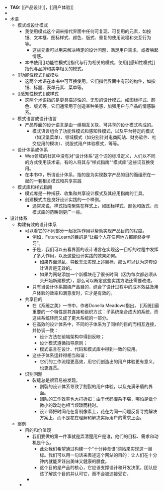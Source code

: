 - **TAG:** [[产品设计]]，[[用户体验]]
-
- 术语
	- 模式或设计模式
		- 我使用模式这个词来指代界面中任何可复现、可复用的元素，如按钮、文本框、图标样式、颜色、版式、重复的使用流程和交互行为等。
			- 这些元素可以用来解决特定的设计问题，满足用户需求，或者唤起情感。
		- 本书使用[[功能性模式]]指代与行为相关的模式，使用[[感知性模式]]指代与品牌和美学相关的模式。
	- [[功能性模式]]或模块
		- 这两个术语在本书中可互换使用。它们指代界面中有形的构件，如按钮、标题、表单元素、菜单等。
	- [[感知性模式]]或样式
		- 这两个术语指的是更具描述性的、无形的设计模式，如图标样式、颜色、版式等。它们通常用于创造某种美感，加强用户与产品的情感联系。
	- 模式语言或设计语言
		- 产品界面的设计语言是由一组相互关联、可共享的设计模式构成的。
			- 模式语言组合了功能性模式和感知性模式，以及平台特定的模式（如汉堡菜单）、领域模式（如分别针对电商网站、财务软件、社交应用的模块）、说服式用户体验模式，等等。
	- 设计体系或体系
		- Web领域的社区中没有对“设计体系”这个词的标准定义，人们以不同的方式使用该术语，有的人将其与“样式指南”“模式库”这些词互换使用。
		- 在本书中，所谓设计体系，指的是为实现数字产品的目的而组织在一起的一套相关模式和共享实践
	- 模式库和样式指南
		- 模式库是一种捕获、收集和共享设计模式及其应用指南的工具。
		- 创建模式库是良好设计实践的一个样例。
			- 通常来说，样式指南聚焦在样式上，如图标样式、颜色和版式，而模式库的范畴则更广一些。
- 设计体系
	- 构建有效的设计体系
		- 可以看它的不同部分一起发挥作用以帮助实现产品目的的程度。
			- 例如，FutureLearn的目的是“让每个人在任何地方都能终身学习”。
			- 于是，我们可以去看界面的设计语言在实现这一目标的过程中发挥了多大作用，以及这些设计实践的效果如何。
				- 如果界面混乱，导致无法实现上述目标，那么可以认为这套设计语言是无效的。
				- 如果为网站添加一个新模块花了很长时间（因为每次都必须从头开始新建模式），那么可以断定这些实践方法还需要改进。
			- 只有当设计体系围绕产品目的，综合了设计过程中的成本效益及用户体验的效率和满意度时，它才是有效的。
		- 共享目的
			- 在《系统之美》一书中，作者Donella Meadows指出， [[系统]]最重要的一个特性是其连接和组织方式：子系统聚合成大的系统，而这些系统转而又成了更大系统的一部分。
			- 在高效的设计体系中，不同的子体系为了同样的目的而相互连接，并协调一致：
				- 设计方法在前端架构中得到反映；
				- 设计模式遵循指导原则；
				- 模式语言在设计、代码和模式库中得到一致的应用。
			- 这些子体系运转得相当和谐：
				- 它们的工作流程更高效，用它们创造出的用户体验更有意义，也更连贯。
		- 识别问题
			- 裂缝总是很容易被发现。
				- 割裂的设计体系导致了割裂的用户体验，以及充满矛盾的界面。
				- 团队的工作效率也大打折扣：由于代码混杂不堪，哪怕是做个微小的改动也相当烦琐而耗时。
				- 设计师把时间花在复制像素上，花在为同一问题反复寻找解决方案上，而不是花在理解和解决实际用户的需求上面。
	- 案例
		- 目的和价值观
			- 我们要做的第一件事就是弄清楚用户是谁，他们的目标、需求和动机是什么。
				- 此处我们希望通过构建一个“十分钟食谱”网站来实现这一目标。我们可以用一句话来表述这个网站的目的：让人们在十分钟内就能烹饪出美味又健康的膳食。
				- 这个目的是产品的核心，它应该支撑设计和开发决策。团队应该了解这个目的并认可它，而不会被迫接受它。
			-
		-